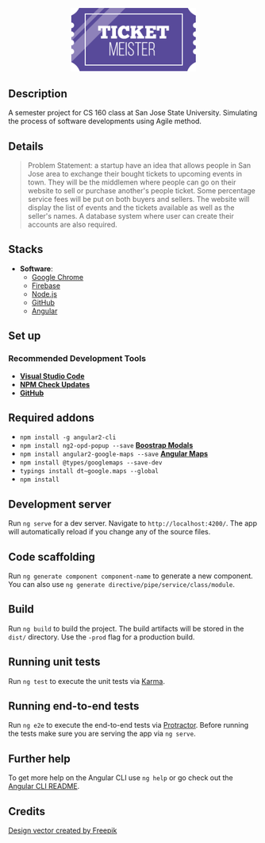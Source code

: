 <p align="center">
  <a href="https://github.com/shariqs/tickets" target="_blank">
    <img src="assets/main_logo_1.png" width="50%">
  </a>
</p>

## Description

A semester project for CS 160 class at San Jose State University. Simulating the process of software developments using Agile method. 

## Details
> Problem Statement: a startup have an idea that allows people in San Jose area to exchange their bought tickets to upcoming
> events in town. They will be the middlemen where people can go on their website to sell or purchase another's people ticket.
> Some percentage service fees will be put on both buyers and sellers. The website will display the list of events and the
> tickets available as well as the seller's names. A database system where user can create their accounts are also required. 

## Stacks

- **Software**:
  - [Google Chrome](https://www.google.com/chrome/)
  - [Firebase](https://firebase.google.com/)
  - [Node.js](https://nodejs.org/)
  - [GitHub](https://www.github.com/)
  - [Angular](https://angular.io/)
  
 ## Set up
 
 ### Recommended Development Tools

- [**Visual Studio Code**](https://code.visualstudio.com/)
- [**NPM Check Updates**](https://www.npmjs.com/package/npm-check-updates)
- [**GitHub**](https://desktop.github.com/)

## Required addons
 - `npm install -g angular2-cli`
 - `npm install ng2-opd-popup --save` [**Boostrap Modals**](https://www.npmjs.com/package/ng2-opd-popup)
 - `npm install angular2-google-maps --save` [**Angular Maps**](https://angular-maps.com/docs/getting-started.html)
 - `npm install @types/googlemaps --save-dev`
 - `typings install dt~google.maps --global`
 - `npm install`

## Development server

Run `ng serve` for a dev server. Navigate to `http://localhost:4200/`. The app will automatically reload if you change any of the source files.

## Code scaffolding

Run `ng generate component component-name` to generate a new component. You can also use `ng generate directive/pipe/service/class/module`.

## Build

Run `ng build` to build the project. The build artifacts will be stored in the `dist/` directory. Use the `-prod` flag for a production build.

## Running unit tests

Run `ng test` to execute the unit tests via [Karma](https://karma-runner.github.io).

## Running end-to-end tests

Run `ng e2e` to execute the end-to-end tests via [Protractor](http://www.protractortest.org/).
Before running the tests make sure you are serving the app via `ng serve`.

## Further help

To get more help on the Angular CLI use `ng help` or go check out the [Angular CLI README](https://github.com/angular/angular-cli/blob/master/README.md).

## Credits

<a href="http://www.freepik.com/free-photos-vectors/design">Design vector created by Freepik</a>
